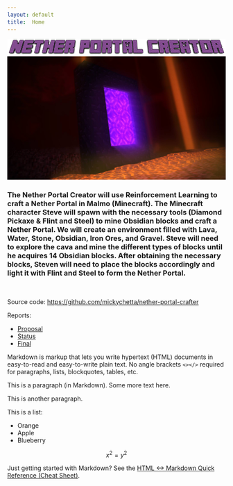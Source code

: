 ```yaml
---
layout: default
title:  Home
---
```

![logo](./images/logo.png)
![portal](./images/portal.jpg)
### The Nether Portal Creator will use Reinforcement Learning to craft a Nether Portal in Malmo (Minecraft). The Minecraft character Steve will spawn with the necessary tools (Diamond Pickaxe & Flint and Steel) to mine Obsidian blocks and craft a Nether Portal.  We will create an environment filled with Lava, Water, Stone, Obsidian, Iron Ores, and Gravel. Steve will need to explore the cava and mine the different types of blocks until he acquires 14 Obsidian blocks. After obtaining the necessary blocks, Steven will need to place the blocks accordingly and light it with Flint and Steel to form the Nether Portal. 

<br>

Source code: https://github.com/mickychetta/nether-portal-crafter



Reports:

- [Proposal](proposal.html)
- [Status](status.html)
- [Final](final.html)




Markdown is markup that lets you write hypertext (HTML) documents
in easy-to-read and easy-to-write plain text.
No angle brackets `<></>` required for
paragraphs, lists, blockquotes, tables, etc.


This is a paragraph (in Markdown). Some more
text here.

This is another paragraph.

This is a list:

- Orange
- Apple
- Blueberry

$$x^2 = y^2$$


Just getting started with Markdown?
See the [HTML <-> Markdown Quick Reference (Cheat Sheet)][quickref].


[quickref]: https://github.com/mundimark/quickrefs/blob/master/HTML.md
